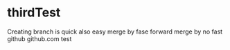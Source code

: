 # thirdTest
Creating branch is quick also easy
merge by fase forward
merge by no fast
github
github.com
test
